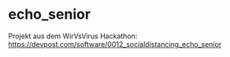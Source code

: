 # echo_senior
Projekt aus dem WirVsVirus Hackathon: https://devpost.com/software/0012_socialdistancing_echo_senior
